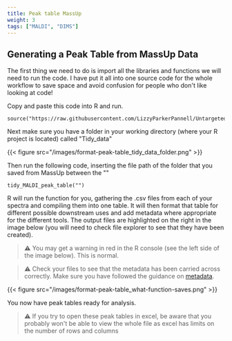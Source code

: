```yaml
---
title: Peak table MassUp
weight: 3
tags: ["MALDI", "DIMS"]
---
```


## Generating a Peak Table from MassUp Data

The first thing we need to do is import all the libraries and functions we will need to run the code. I have put it all into one source code for the whole workflow to save space
and avoid confusion for people who don't like looking at code!

Copy and paste this code into R and run.

```
source("https://raw.githubusercontent.com/LizzyParkerPannell/Untargeted_metabolomics_workflow/main/00_workflow_functions.R")
```

Next make sure you have a folder in your working directory (where your R project is located) called "Tidy_data"

{{< figure src="/images/format-peak-table_tidy_data_folder.png" >}}

Then run the following code, inserting the file path of the folder that you saved from MassUp between the ""

```
tidy_MALDI_peak_table("")
```

R will run the function for you, gathering the .csv files from each of your spectra and compiling them into one table. It will then format that table for different
possible downstream uses and add metadata where appropriate for the different tools. The output files are highlighted on the right in the image below (you will need to check file explorer to see that they have been created).

> :warning: You may get a warning in red in the R console (see the left side of the image below). This is normal.

> :warning: Check your files to see that the metadata has been carried across correctly. Make sure you have followed the guidance on [metadata](https://untargeted-metabolomics-workflow.netlify.app/05_extracting-formatting-peak-table/02_metadata/).

{{< figure src="/images/format-peak-table_what-function-saves.png" >}}

You now have peak tables ready for analysis.

> :warning: If you try to open these peak tables in excel, be aware that you probably won't be able to view the whole file as excel has limits on the number of rows and columns


